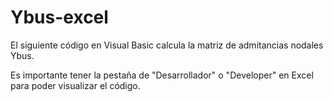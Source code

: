 # Ybus-excel
El siguiente código en Visual Basic calcula la matriz de admitancias nodales Ybus.

Es importante tener la pestaña de "Desarrollador" o "Developer" en Excel para poder visualizar el código.

